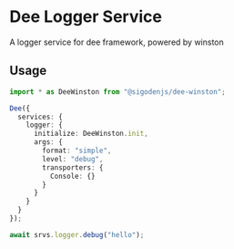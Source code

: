 # Dee Logger Service

A logger service for dee framework, powered by winston

## Usage

```ts
import * as DeeWinston from "@sigodenjs/dee-winston";

Dee({
  services: {
    logger: {
      initialize: DeeWinston.init,
      args: {
        format: "simple",
        level: "debug",
        transporters: {
          Console: {}
        }
      }
    }
  }
});

await srvs.logger.debug("hello");
```
